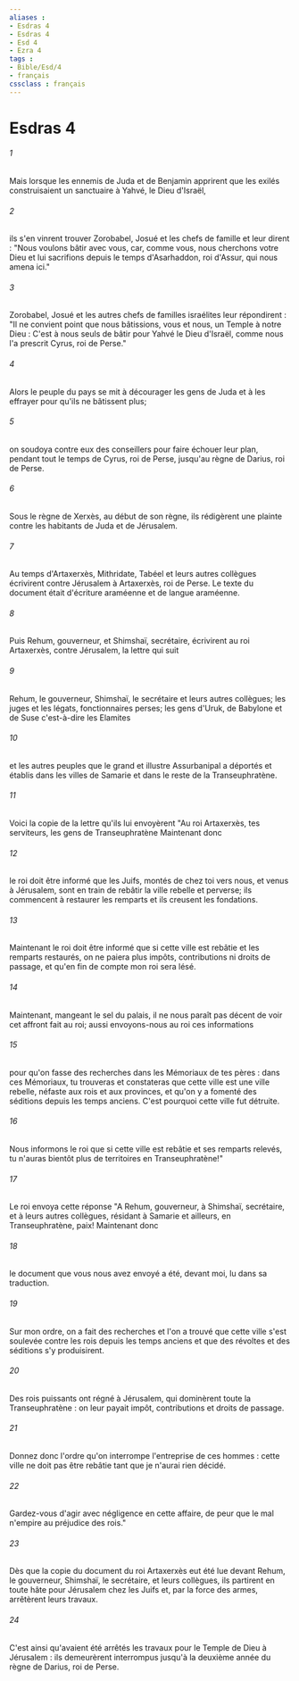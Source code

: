 ```yaml
---
aliases : 
- Esdras 4
- Esdras 4
- Esd 4
- Ezra 4
tags : 
- Bible/Esd/4
- français
cssclass : français
---
```


# Esdras 4

###### 1
Mais lorsque les ennemis de Juda et de Benjamin apprirent que les exilés construisaient un sanctuaire à Yahvé, le Dieu d'Israël,
###### 2
ils s'en vinrent trouver Zorobabel, Josué et les chefs de famille et leur dirent : "Nous voulons bâtir avec vous, car, comme vous, nous cherchons votre Dieu et lui sacrifions depuis le temps d'Asarhaddon, roi d'Assur, qui nous amena ici."
###### 3
Zorobabel, Josué et les autres chefs de familles israélites leur répondirent : "Il ne convient point que nous bâtissions, vous et nous, un Temple à notre Dieu : C'est à nous seuls de bâtir pour Yahvé le Dieu d'Israël, comme nous l'a prescrit Cyrus, roi de Perse."
###### 4
Alors le peuple du pays se mit à décourager les gens de Juda et à les effrayer pour qu'ils ne bâtissent plus;
###### 5
on soudoya contre eux des conseillers pour faire échouer leur plan, pendant tout le temps de Cyrus, roi de Perse, jusqu'au règne de Darius, roi de Perse.
###### 6
Sous le règne de Xerxès, au début de son règne, ils rédigèrent une plainte contre les habitants de Juda et de Jérusalem.
###### 7
Au temps d'Artaxerxès, Mithridate, Tabéel et leurs autres collègues écrivirent contre Jérusalem à Artaxerxès, roi de Perse. Le texte du document était d'écriture araméenne et de langue araméenne.
###### 8
Puis Rehum, gouverneur, et Shimshaï, secrétaire, écrivirent au roi Artaxerxès, contre Jérusalem, la lettre qui suit 
###### 9
Rehum, le gouverneur, Shimshaï, le secrétaire et leurs autres collègues; les juges et les légats, fonctionnaires perses; les gens d'Uruk, de Babylone et de Suse c'est-à-dire les Elamites 
###### 10
et les autres peuples que le grand et illustre Assurbanipal a déportés et établis dans les villes de Samarie et dans le reste de la Transeuphratène.
###### 11
Voici la copie de la lettre qu'ils lui envoyèrent "Au roi Artaxerxès, tes serviteurs, les gens de Transeuphratène Maintenant donc
###### 12
le roi doit être informé que les Juifs, montés de chez toi vers nous, et venus à Jérusalem, sont en train de rebâtir la ville rebelle et perverse; ils commencent à restaurer les remparts et ils creusent les fondations.
###### 13
Maintenant le roi doit être informé que si cette ville est rebâtie et les remparts restaurés, on ne paiera plus impôts, contributions ni droits de passage, et qu'en fin de compte mon roi sera lésé.
###### 14
Maintenant, mangeant le sel du palais, il ne nous paraît pas décent de voir cet affront fait au roi; aussi envoyons-nous au roi ces informations
###### 15
pour qu'on fasse des recherches dans les Mémoriaux de tes pères : dans ces Mémoriaux, tu trouveras et constateras que cette ville est une ville rebelle, néfaste aux rois et aux provinces, et qu'on y a fomenté des séditions depuis les temps anciens. C'est pourquoi cette ville fut détruite.
###### 16
Nous informons le roi que si cette ville est rebâtie et ses remparts relevés, tu n'auras bientôt plus de territoires en Transeuphratène!"
###### 17
Le roi envoya cette réponse "A Rehum, gouverneur, à Shimshaï, secrétaire, et à leurs autres collègues, résidant à Samarie et ailleurs, en Transeuphratène, paix! Maintenant donc
###### 18
le document que vous nous avez envoyé a été, devant moi, lu dans sa traduction.
###### 19
Sur mon ordre, on a fait des recherches et l'on a trouvé que cette ville s'est soulevée contre les rois depuis les temps anciens et que des révoltes et des séditions s'y produisirent.
###### 20
Des rois puissants ont régné à Jérusalem, qui dominèrent toute la Transeuphratène : on leur payait impôt, contributions et droits de passage.
###### 21
Donnez donc l'ordre qu'on interrompe l'entreprise de ces hommes : cette ville ne doit pas être rebâtie tant que je n'aurai rien décidé.
###### 22
Gardez-vous d'agir avec négligence en cette affaire, de peur que le mal n'empire au préjudice des rois."
###### 23
Dès que la copie du document du roi Artaxerxès eut été lue devant Rehum, le gouverneur, Shimshaï, le secrétaire, et leurs collègues, ils partirent en toute hâte pour Jérusalem chez les Juifs et, par la force des armes, arrêtèrent leurs travaux.
###### 24
C'est ainsi qu'avaient été arrêtés les travaux pour le Temple de Dieu à Jérusalem : ils demeurèrent interrompus jusqu'à la deuxième année du règne de Darius, roi de Perse.
